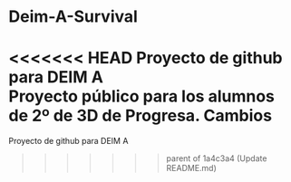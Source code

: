 # Deim-A-Survival
<<<<<<< HEAD
 Proyecto de github para DEIM A <br>
 Proyecto público para los alumnos de 2º de 3D de Progresa.
 Cambios
=======
 Proyecto de github para DEIM A
>>>>>>> parent of 1a4c3a4 (Update README.md)
